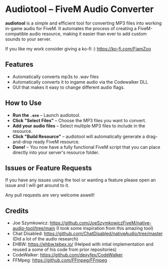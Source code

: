 # Audiotool – FiveM Audio Converter  

**audiotool** is a simple and efficient tool for converting MP3 files into working in-game audio for FiveM. It automates the process of creating a FiveM-compatible audio resource, making it easier than ever to add custom sounds to your server. 

If you like my work consider giving a ko-fi :)
https://ko-fi.com/FjamZoo

## Features  
- Automatically converts mp3s to .wav files
- Automatically converts it to ingame audio via the Codewalker DLL
- GUI that makes it easy to change different audio flags. 

## How to Use  
- **Run the `.exe`** – Launch audiotool.  
- **Click "Select Files"** – Choose the MP3 files you want to convert.  
- **Add your audio files** – Select multiple MP3 files to include in the resource.  
- **Click "Build Resource"** – audiotool will automatically generate a drag-and-drop ready FiveM resource.  
- **Done!** – You now have a fully functional FiveM script that you can place directly into your server's resource folder.

## Issues or Feature Requests
If you have any issues using the tool or wanting a feature please open an issue and I will get around to it.

Any pull requests are very welcome aswell!

## Credits
- Joe Szymkowicz: https://github.com/JoeSzymkowiczFiveM/native-audio-tool/tree/main (I took some inspiration from this amazing tool)
- Chat Disabled: https://github.com/ChatDisabled/nativeAudio/tree/master (Did a lot of the audio research)
- EHBW: https://ehbw.tebex.io/ (Helped with intial implementation and reused a some of his code from prior repositories)
- CodeWalker: https://github.com/dexyfex/CodeWalker
- FFMpeg: https://github.com/FFmpeg/FFmpeg
